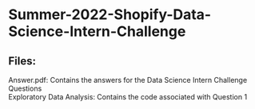 # Summer-2022-Shopify-Data-Science-Intern-Challenge
## Files:
Answer.pdf: Contains the answers for the Data Science Intern Challenge Questions\
Exploratory Data Analysis: Contains the code associated with Question 1

